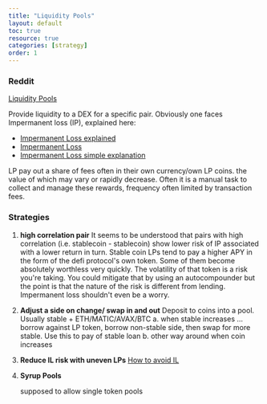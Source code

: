 ```yaml
---
title: "Liquidity Pools"
layout: default
toc: true
resource: true
categories: [strategy]
order: 1
---
```

### Reddit
[Liquidity Pools](https://www.reddit.com/r/CryptoCurrency/comments/mfk2oi/defi_explained_liquidity_pools/ "Source on  reddit")

Provide liquidity to a DEX for a specific pair. Obviously one faces Impermanent loss (IP), explained here:
* [Impermanent Loss explained](https://finematics.com/impermanent-loss-explained/)
* [Impermanent Loss](https://3commas.io/academy/articles/impermanent-loss-explained)
* [Impermanent Loss simple explanation](https://3commas.io/academy/articles/impermanent-loss-explained)

LP pay out a share of fees often in their own currency/own LP coins.  the value of which may vary or rapidly decrease. Often it is a manual task to collect and manage these rewards, frequency often limited by transaction fees.

###  Strategies
1. **high correlation pair**
It seems to be understood that pairs with high correlation (i.e. stablecoin - stablecoin) show lower risk of IP associated with a lower return in turn.
Stable coin LPs tend to pay a higher APY in the form of the defi protocol's own token. Some of them become absolutely worthless very quickly. The volatility of that token is a risk you're taking. You could mitigate that by using an autocompounder but the point is that the nature of the risk is different from lending. Impermanent loss shouldn't even be a worry.
2. **Adjust a side on change/ swap in and out**
Deposit to coins into a pool. Usually stable + ETH/MATIC/AVAX/BTC
    a. when stable increases … borrow against LP token, borrow non-stable side, then swap for more stable. Use this to pay of stable loan
    b. other way around when coin increases
3. **Reduce IL risk with uneven LPs**
  [How to avoid IL](https://newsletter.banklesshq.com/p/how-to-avoid-impermanent-loss)
4. **Syrup Pools**

    supposed to allow single token pools
